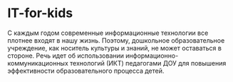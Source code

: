 # IT-for-kids
С каждым годом современные информационные технологии все плотнее входят в нашу жизнь. Поэтому, дошкольное образовательное учреждение, как носитель культуры и знаний, не может оставаться в стороне. Речь идет об использовании информационно-коммуникационных технологий (ИКТ) педагогами ДОУ для повышения эффективности образовательного процесса детей. 
